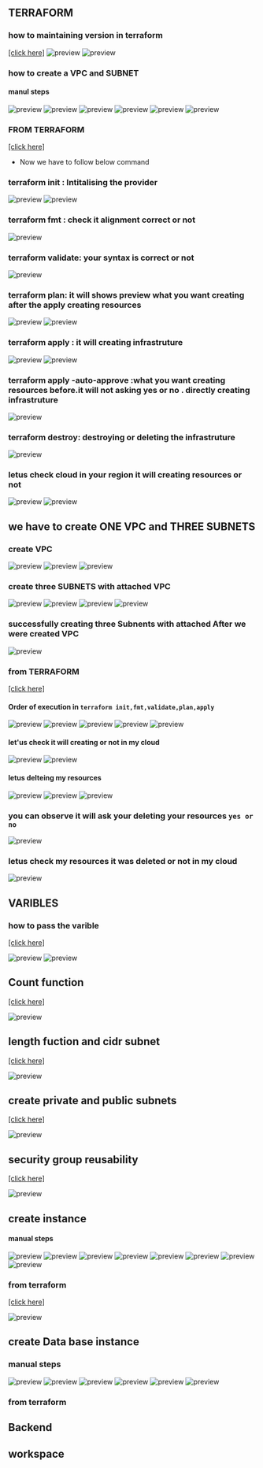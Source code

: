 TERRAFORM
-----------

### how to maintaining version in terraform
[[click here]](required_version/version.tf)
![preview](images/terraform1.png)
![preview](images/terraform2.png)

### how to create a VPC and SUBNET
#### manul steps
![preview](images/terraform15.png)
![preview](images/terraform16.png)
![preview](images/terraform17.png)
![preview](images/terraform18.png)
![preview](images/terraform19.png)
![preview](images/terraform20.png)

### FROM TERRAFORM
[[click here]](vpc)
* Now we have to follow below command
### terraform init : Intitalising the provider
![preview](images/terraform3.png)
![preview](images/terraform4.png)
### terraform fmt : check it alignment correct or not
![preview](images/terraform5.png)
### terraform validate: your syntax is correct or not
![preview](images/terraform6.png)
### terraform plan: it will shows preview what you want creating after the apply creating resources
![preview](images/terraform7.png)
![preview](images/terraform8.png)
### terraform apply : it will creating infrastruture
![preview](images/terraform9.png)
![preview](images/terraform10.png)
### terraform apply -auto-approve :what you want creating resources before.it will not asking yes or no . directly creating infrastruture
![preview](images/terraform11.png)
### terraform destroy: destroying or deleting the infrastruture
![preview](images/terraform14.png)
### letus check cloud in your region it will creating resources or not
![preview](images/terraform12.png)
![preview](images/terraform13.png)

## we have to create ONE VPC and THREE SUBNETS

### create VPC
![preview](images/terraform21.png)
![preview](images/terraform22.png)
![preview](images/terraform23.png)
### create three SUBNETS with attached VPC
![preview](images/terraform24.png)
![preview](images/terraform25.png)
![preview](images/terraform26.png)
![preview](images/terraform27.png)
### successfully creating three Subnents with attached  After we were created VPC
![preview](images/terraform28.png)
### from TERRAFORM
[[click here]](subnets/multiple_subnets/)
#### Order of execution in `terraform init,fmt,validate,plan,apply`

![preview](images/terraform29.png)
![preview](images/terraform30.png)
![preview](images/terraform31.png)
![preview](images/terraform32.png)
![preview](images/terraform33.png)

#### let'us check it will creating or not in my cloud

![preview](images/terraform34.png)
![preview](images/terraform35.png)

 ####  letus delteing my resources
  ![preview](images/terraform36.png)
  ![preview](images/terraform37.png)
  ![preview](images/terraform38.png)

### you can observe it will ask your deleting your resources `yes or no`
  ![preview](images/terraform39.png)
### letus check my resources it was deleted or not in my cloud

  ![preview](images/terraform40.png)


## VARIBLES

### how to pass the varible
[[click here]](subnets/multiple_subnets_variables/)

![preview](images/terraform42.png)
![preview](images/terraform43.png)


## Count function
[[click here]](count_function)

![preview](images/terraform44.png)

## length fuction and cidr subnet
[[click here]](length_function&cidrsubnet_network_function)

![preview](images/terraform45.png)

## create private and public subnets
[[click here]](private&public_subnets)

![preview](images/terraform46.png)

## security group reusability
[[click here]](aws-reusability-securitygroup)

![preview](images/terraform47.png)

## create instance
#### manual steps
![preview](images/terraform47.png)
![preview](images/terraform48.png)
![preview](images/terraform49.png)
![preview](images/terraform51.png)
![preview](images/terraform52.png)
![preview](images/terraform53.png)
![preview](images/terraform55.png)
![preview](images/terraform56.png)


### from terraform
[[click here]](instance)

![preview](images/terraform57.png)

## create Data base instance
 ### manual steps
 ![preview](images/terraform58.png)
 ![preview](images/terraform59.png)
 ![preview](images/terraform60.png)
 ![preview](images/terraform61.png)
 ![preview](images/terraform62.png)
 ![preview](images/terraform63.png)


### from terraform 


## Backend 

## workspace



